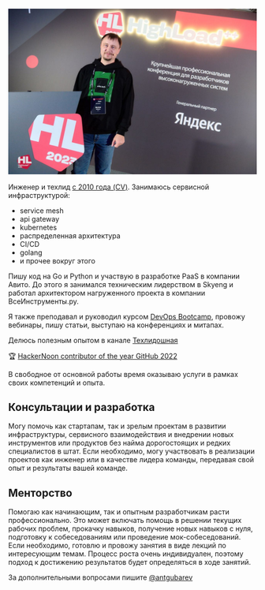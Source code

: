 ![hl2023](/hl2023.jpg)

Инженер и техлид [c 2010 года (CV)](https://drive.google.com/file/d/1O2KRaw0AKy5mDJxwVaWim1jpYyj9LeVo/view?usp=sharing). Занимаюсь сервисной инфраструктурой:

- service mesh
- api gateway
- kubernetes
- распределенная архитектура
- CI/CD
- golang
- и прочее вокруг этого

Пишу код на Go и Python и участвую в разработке PaaS в компании Авито. До этого я занимался техническим лидерством
в Skyeng и работал архитектором нагруженного проекта в компании ВсеИнструменты.ру.

Я также преподавал и руководил курсом [DevOps Bootcamp](https://otus.ru/lessons/devops_bootcamp/),
провожу вебинары, пишу статьи, выступаю на конференциях и митапах.

Делюсь полезным опытом в канале [Техлидошная](https://t.me/devlead)

🏆 [HackerNoon contributor of the year GitHub 2022](https://noonies.hackernoon.com/2022/programming/2022-hackernoon-contributor-of-the-year-github)

В свободное от основной работы время оказываю услуги в рамках своих компетенций и опыта.

## Консультации и разработка

Могу помочь как стартапам, так и зрелым проектам в развитии инфраструктуры, сервисного взаимодействия и
внедрении новых инструментов или продуктов без найма дорогостоящих и редких специалистов в штат.
Если необходимо, могу участвовать в реализации проектов как инженер или в качестве лидера команды,
передавая свой опыт и результаты вашей команде.

## Менторство

Помогаю как начинающим, так и опытным разработчикам расти профессионально. Это может включать помощь в
решении текущих рабочих проблем, прокачку навыков, получение новых навыков с нуля, подготовку к
собеседованиям или проведение мок-собеседований. Если необходимо, готовлю и провожу занятия в виде
лекций по интересующим темам. Процесс роста очень индивидуален, поэтому подход к достижению результатов
будет определяться в ходе занятий.

За дополнительными вопросами пишите [@antgubarev](https://t.me/antgubarev)
